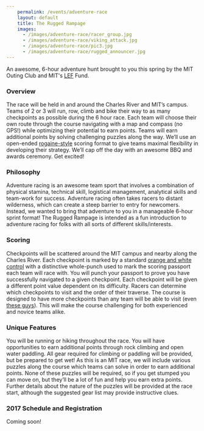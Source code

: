```yaml
---
    permalink: /events/adventure-race
    layout: default
    title: The Rugged Rampage
    images:
      - /images/adventure-race/racer_group.jpg
      - /images/adventure-race/viking_attack.jpg
      - /images/adventure-race/pic3.jpg
      - /images/adventure-race/rugged_announcer.jpg
---
```


An awesome, 6-hour adventure hunt brought to you this spring by the MIT Outing Club and MIT's [LEF](http://stuff.mit.edu/afs/athena/activity/a/asa/resources/large-events.html) Fund.

### Overview

The race will be held in and around the Charles River and MIT’s campus. Teams of 2 or 3 will run, row, climb and bike their way to as many checkpoints as possible during the 6 hour race. Each team will choose their own route through the course navigating with a map and compass (no GPS!) while optimizing their potential to earn points. Teams will earn additional points by solving challenging puzzles along the way. We’ll use an open-ended [rogaine-style](http://en.wikipedia.org/wiki/Rogaining) scoring format to give teams maximal flexibility in developing their strategy. We’ll cap off the day with an awesome BBQ and awards ceremony. Get excited!

### Philosophy

Adventure racing is an awesome team sport that involves a combination of physical stamina, technical skill, logistical management, analytical skills and team-work for success. Adventure racing often takes racers to distant wilderness, which can create a steep barrier to entry for newcomers. Instead, we wanted to bring that adventure to you in a manageable 6-hour sprint format! The Rugged Rampage is intended as a fun introduction to adventure racing for folks with all sorts of different skills/interests.

### Scoring

Checkpoints will be scattered around the MIT campus and nearby along the Charles River. Each checkpoint is marked by a standard [orange and white control](http://2.bp.blogspot.com/-wGVr3bIm6ZM/T2Xr2SW47WI/AAAAAAAAAKQ/g88uSAPQWkU/s1600/control.jpg) with a distinctive whole-punch used to mark the scoring passport each team will race with. You will punch your passport to prove you have successfully navigated to a given checkpoint. Each checkpoint will be given a different point value dependent on its difficulty. Racers can determine which checkpoints to visit and the order of their traverse. The course is designed to have more checkpoints than any team will be able to visit (even [these guys](http://web.mit.edu/matthewg/Public/adventures/)). This will make the course challenging for both experienced and novice teams alike.

### Unique Features

You will be running or hiking throughout the race. You will have opportunities to earn additional points through rock climbing and open water paddling. All gear required for climbing or paddling will be provided, but be prepared to get wet! As this is an MIT race, we will include various puzzles along the course which teams can solve in order to earn additional points. None of these puzzles will be required, so if you get stumped you can move on, but they’ll be a lot of fun and help you earn extra points. Further details about the nature of the puzzles will be provided at the race start, although the suggested gear list may provide instructive clues.

### 2017 Schedule and Registration

Coming soon!
